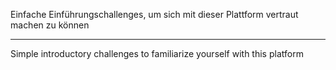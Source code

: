 Einfache Einführungschallenges, um sich mit dieser Plattform vertraut machen zu können

***

Simple introductory challenges to familiarize yourself with this platform
